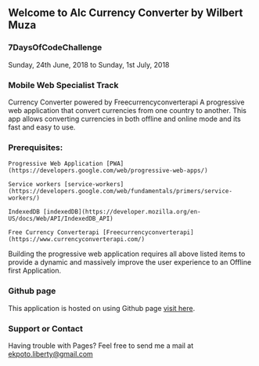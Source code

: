 ## Welcome to Alc Currency Converter by Wilbert Muza

### 7DaysOfCodeChallenge
   Sunday, 24th June, 2018 to Sunday, 1st July, 2018

### Mobile Web Specialist Track

Currency Converter powered by Freecurrencyconverterapi A progressive web application that convert currencies from one country to another.
This app allows converting currencies in both offline and online mode and its fast and easy to use.


### Prerequisites:
	
	Progressive Web Application [PWA](https://developers.google.com/web/progressive-web-apps/)

	Service workers [service-workers](https://developers.google.com/web/fundamentals/primers/service-workers/)

	IndexedDB [indexedDB](https://developer.mozilla.org/en-US/docs/Web/API/IndexedDB_API)

	Free Currency Converterapi [Freecurrencyconverterapi](https://www.currencyconverterapi.com/)

Building the progressive web application requires all above listed items to provide a dynamic and massively improve the user experience to an Offline first Application.

### Github page

This application is hosted on using Github page [visit here]().

### Support or Contact

Having trouble with Pages? Feel free to send me a mail at ekpoto.liberty@gmail.com
